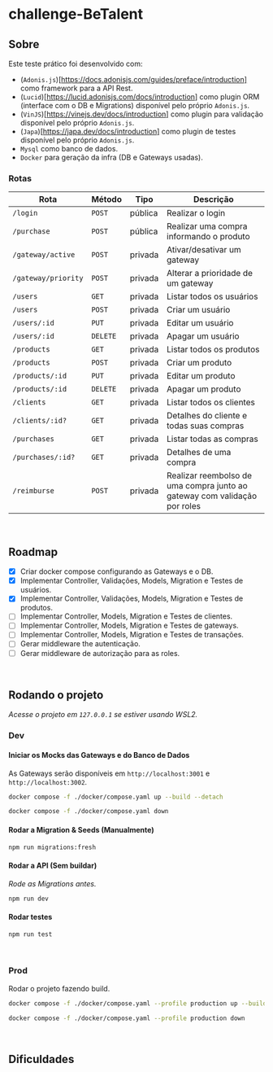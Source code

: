 # challenge-BeTalent

## Sobre

Este teste prático foi desenvolvido com:

- (`Adonis.js`)[https://docs.adonisjs.com/guides/preface/introduction] como framework para a API Rest.
- (`Lucid`)[https://lucid.adonisjs.com/docs/introduction] como plugin ORM (interface com o DB e Migrations) disponível pelo próprio `Adonis.js`.
- (`VinJS`)[https://vinejs.dev/docs/introduction] como plugin para validação disponível pelo próprio `Adonis.js`.
- (`Japa`)[https://japa.dev/docs/introduction] como plugin de testes disponível pelo próprio `Adonis.js`.
- `Mysql` como banco de dados.
- `Docker` para geração da infra (DB e Gateways usadas).

### Rotas

| Rota                | Método   | Tipo    | Descrição                                                                 |
| ------------------- | -------- | ------- | ------------------------------------------------------------------------- |
| `/login`            | `POST`   | pública | Realizar o login                                                          |
| `/purchase`         | `POST`   | pública | Realizar uma compra informando o produto                                  |
| `/gateway/active`   | `POST`   | privada | Ativar/desativar um gateway                                               |
| `/gateway/priority` | `POST`   | privada | Alterar a prioridade de um gateway                                        |
| `/users`            | `GET`    | privada | Listar todos os usuários                                                  |
| `/users`            | `POST`   | privada | Criar um usuário                                                          |
| `/users/:id`        | `PUT`    | privada | Editar um usuário                                                         |
| `/users/:id`        | `DELETE` | privada | Apagar um usuário                                                         |
| `/products`         | `GET`    | privada | Listar todos os produtos                                                  |
| `/products`         | `POST`   | privada | Criar um produto                                                          |
| `/products/:id`     | `PUT`    | privada | Editar um produto                                                         |
| `/products/:id`     | `DELETE` | privada | Apagar um produto                                                         |
| `/clients`          | `GET`    | privada | Listar todos os clientes                                                  |
| `/clients/:id?`     | `GET`    | privada | Detalhes do cliente e todas suas compras                                  |
| `/purchases`        | `GET`    | privada | Listar todas as compras                                                   |
| `/purchases/:id?`   | `GET`    | privada | Detalhes de uma compra                                                    |
| `/reimburse`        | `POST`   | privada | Realizar reembolso de uma compra junto ao gateway com validação por roles |

</br>

## Roadmap

- [x] Criar docker compose configurando as Gateways e o DB.
- [x] Implementar Controller, Validações, Models, Migration e Testes de usuários.
- [x] Implementar Controller, Validações, Models, Migration e Testes de produtos.
- [ ] Implementar Controller, Models, Migration e Testes de clientes.
- [ ] Implementar Controller, Models, Migration e Testes de gateways.
- [ ] Implementar Controller, Models, Migration e Testes de transações.
- [ ] Gerar middleware the autenticação.
- [ ] Gerar middleware de autorização para as roles.

</br>

## Rodando o projeto

_Acesse o projeto em `127.0.0.1` se estiver usando WSL2._

### Dev

#### Iniciar os Mocks das Gateways e do Banco de Dados

As Gateways serão disponíveis em `http://localhost:3001` e `http://localhost:3002`.

```bash
docker compose -f ./docker/compose.yaml up --build --detach
```

```bash
docker compose -f ./docker/compose.yaml down
```

#### Rodar a Migration & Seeds (Manualmente)

```bash
npm run migrations:fresh
```

#### Rodar a API (Sem buildar)

_Rode as Migrations antes._

```bash
npm run dev
```

#### Rodar testes

```bash
npm run test
```

</br>

### Prod

Rodar o projeto fazendo build.

```bash
docker compose -f ./docker/compose.yaml --profile production up --build --detach
```

```bash
docker compose -f ./docker/compose.yaml --profile production down
```

</br>

## Dificuldades
